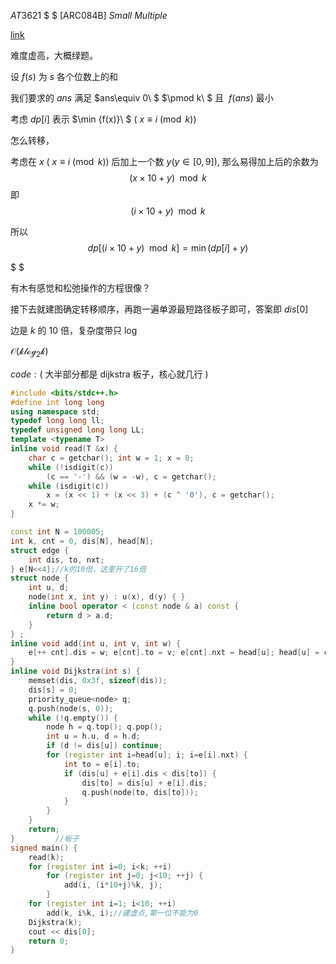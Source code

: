 $AT3621$ $ $ [ARC084B] $Small\ Multiple$

[link](https://www.luogu.com.cn/problem/AT3621)

难度虚高，大概绿题。

设 $f(s)$ 为 $s$ 各个位数上的和

我们要求的 $ans$ 满足 $ans\equiv 0\ $ $\pmod k\ $ 且 $\ f(ans)$ 最小

考虑 $dp[i]$ 表示 $\min {f(x)}\ $ $(\ x \equiv i\pmod k)$ 

怎么转移，

考虑在$\ x$ $(\ x \equiv i\pmod k)$  后加上一个数 $y(y \in [0,9]),$ 那么易得加上后的余数为
$$(x\times 10+y) \mod k$$
即
$$(i\times 10+y) \mod k$$

所以
$$dp[(i\times 10+y)\mod k] = \min (dp[i]+y)$$

$ $

有木有感觉和松弛操作的方程很像？

接下去就建图确定转移顺序，再跑一遍单源最短路径板子即可，答案即 $dis[0]$

边是 $k$ 的 $10$ 倍，复杂度带只 $\log$

$\mathcal{O(k\log_{2} k)}$

$code:($ 大半部分都是 dijkstra 板子，核心就几行 $)$

```cpp
#include <bits/stdc++.h>
#define int long long
using namespace std;
typedef long long ll;
typedef unsigned long long LL;
template <typename T>
inline void read(T &x) {
    char c = getchar(); int w = 1; x = 0;
    while (!isdigit(c))
        (c == '-') && (w = -w), c = getchar();
    while (isdigit(c))
        x = (x << 1) + (x << 3) + (c ^ '0'), c = getchar();
    x *= w;
}

const int N = 100005;
int k, cnt = 0, dis[N], head[N];
struct edge {
    int dis, to, nxt;
} e[N<<4];//k的10倍，这里开了16倍
struct node {
    int u, d;
    node(int x, int y) : u(x), d(y) { }
    inline bool operator < (const node & a) const {
        return d > a.d;
    }
} ;
inline void add(int u, int v, int w) {
    e[++ cnt].dis = w; e[cnt].to = v; e[cnt].nxt = head[u]; head[u] = cnt;
}
inline void Dijkstra(int s) {
    memset(dis, 0x3f, sizeof(dis));
    dis[s] = 0;
    priority_queue<node> q;
    q.push(node(s, 0));
    while (!q.empty()) {
        node h = q.top(); q.pop();
        int u = h.u, d = h.d;
        if (d != dis[u]) continue;
        for (register int i=head[u]; i; i=e[i].nxt) {
            int to = e[i].to;
            if (dis[u] + e[i].dis < dis[to]) {
                dis[to] = dis[u] + e[i].dis;
                q.push(node(to, dis[to]));
            }
        }
    }
    return;
}         //板子
signed main() {
    read(k);
    for (register int i=0; i<k; ++i)
        for (register int j=0; j<10; ++j) {
            add(i, (i*10+j)%k, j);
        }
    for (register int i=1; i<10; ++i)
        add(k, i%k, i);//建虚点,第一位不能为0
    Dijkstra(k);
    cout << dis[0];
    return 0;
}
```
